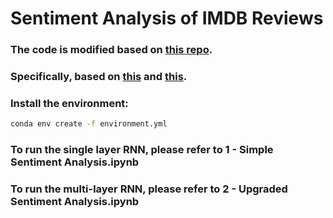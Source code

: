 # Sentiment Analysis of IMDB Reviews

### The code is modified based on [this repo](https://github.com/bentrevett/pytorch-sentiment-analysis).
### Specifically, based on [this](https://github.com/bentrevett/pytorch-sentiment-analysis/blob/master/1%20-%20Simple%20Sentiment%20Analysis.ipynb) and [this](https://github.com/bentrevett/pytorch-sentiment-analysis/blob/master/2%20-%20Upgraded%20Sentiment%20Analysis.ipynb).

### Install the environment:
```bash
conda env create -f environment.yml
```

### To run the single layer RNN, please refer to 1 - Simple Sentiment Analysis.ipynb
### To run the multi-layer RNN, please refer to 2 - Upgraded Sentiment Analysis.ipynb